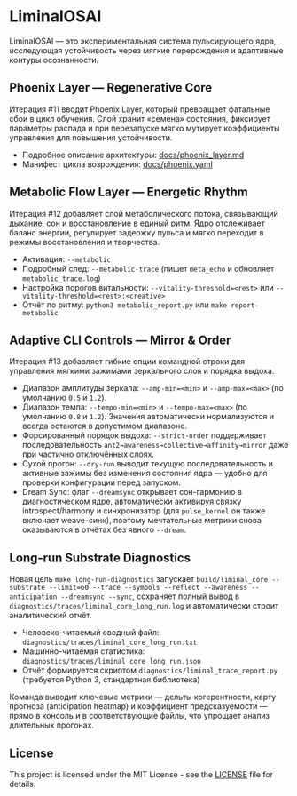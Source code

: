 # LiminalOSAI

LiminalOSAI — это экспериментальная система пульсирующего ядра, исследующая устойчивость через мягкие перерождения и адаптивные контуры осознанности.

## Phoenix Layer — Regenerative Core
Итерация #11 вводит Phoenix Layer, который превращает фатальные сбои в цикл обучения. Слой хранит «семена» состояния, фиксирует параметры распада и при перезапуске мягко мутирует коэффициенты управления для повышения устойчивости.

- Подробное описание архитектуры: [docs/phoenix_layer.md](docs/phoenix_layer.md)
- Манифест цикла возрождения: [docs/phoenix.yaml](docs/phoenix.yaml)

## Metabolic Flow Layer — Energetic Rhythm
Итерация #12 добавляет слой метаболического потока, связывающий дыхание, сон и восстановление в единый ритм. Ядро отслеживает баланс энергии, регулирует задержку пульса и мягко переходит в режимы восстановления и творчества.

- Активация: `--metabolic`
- Подробный след: `--metabolic-trace` (пишет `meta_echo` и обновляет `metabolic_trace.log`)
- Настройка порогов витальности: `--vitality-threshold=<rest>` или `--vitality-threshold=<rest>:<creative>`
- Отчёт по ритму: `python3 metabolic_report.py` или `make report-metabolic`

## Adaptive CLI Controls — Mirror & Order
Итерация #13 добавляет гибкие опции командной строки для управления мягкими зажимами зеркального слоя и порядка выдоха.

- Диапазон амплитуды зеркала: `--amp-min=<min>` и `--amp-max=<max>` (по умолчанию `0.5` и `1.2`).
- Диапазон темпа: `--tempo-min=<min>` и `--tempo-max=<max>` (по умолчанию `0.8` и `1.2`). Значения автоматически нормализуются и всегда остаются в допустимом диапазоне.
- Форсированный порядок выдоха: `--strict-order` поддерживает последовательность `ant2→awareness→collective→affinity→mirror` даже при частично отключённых слоях.
- Сухой прогон: `--dry-run` выводит текущую последовательность и активные зажимы без изменения состояния ядра — удобно для проверки конфигурации перед запуском.
- Dream Sync: флаг `--dreamsync` открывает сон-гармонию в диагностическом ядре, автоматически активируя связку introspect/harmony и синхронизатор (для `pulse_kernel` он также включает weave-синк), поэтому мечтательные метрики снова оказываются в отчётах без явного `--dream`.

## Long-run Substrate Diagnostics
Новая цель `make long-run-diagnostics` запускает `build/liminal_core --substrate --limit=60 --trace --symbols --reflect --awareness --anticipation --dreamsync --sync`, сохраняет полный вывод в `diagnostics/traces/liminal_core_long_run.log` и автоматически строит аналитический отчёт.

- Человеко-читаемый сводный файл: `diagnostics/traces/liminal_core_long_run.txt`
- Машинно-читаемая статистика: `diagnostics/traces/liminal_core_long_run.json`
- Отчёт формируется скриптом `diagnostics/liminal_trace_report.py` (требуется Python 3, стандартная библиотека)

Команда выводит ключевые метрики — дельты когерентности, карту прогноза (anticipation heatmap) и коэффициент предсказуемости — прямо в консоль и в соответствующие файлы, что упрощает анализ длительных прогонах.

## License

This project is licensed under the MIT License - see the [LICENSE](LICENSE) file for details.
